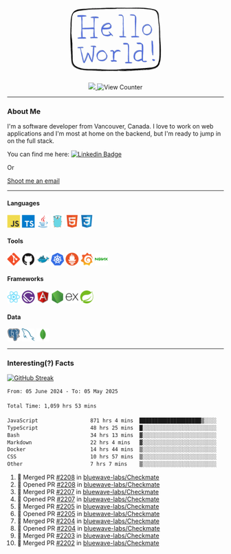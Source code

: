 <div align="center">
    <img src="./img/hello_world.webp" height="200px" width="">
    <div>
        <a href="https://www.linkedin.com/in/ajhollid">
            <img src="https://img.shields.io/badge/LinkedIn-blue"/>
        </a>
        <img src="https://komarev.com/ghpvc/?username=ajhollid&color=yellow" alt="View Counter">
    </div>
</div>

---

### About Me

I'm a software developer from Vancouver, Canada. I love to work on web applications and I'm most at home on the backend, but I'm ready to jump in on the full stack.

You can find me here: [![Linkedin Badge](https://img.shields.io/badge/-ajhollid-blue?style=flat&logo=Linkedin&logoColor=white)](https://www.linkedin.com/in/ajhollid)

Or

[Shoot me an email](mailto:ajhollid@gmail.com)

---

#### Languages

<div>
    <img src="./img/devicons/javascript-original.svg" width=30 height=30 alt="JavaScript">
    <img src="/img/devicons/typescript-original.svg" width=30 height=30 alt="TypeScript">
    <img src="./img/devicons/java-original.svg" width=30 height=30 alt="Java">
    <img src="./img/devicons/go-original.svg" width=30 height=30 alt="Golang">
    <img src="./img/devicons/html5-original.svg" width=30 height=30 alt="HTML 5">
    <img src="./img/devicons/css3-original.svg" width=30 height=30 alt="CSS 3">
</div>

#### Tools

<div>
    <img src="./img/devicons/git-original.svg" width=30 height=30 alt="Git">
    <img src="./img/devicons/github-original.svg" width=30 height=30 alt="Github">
    <img src="./img/devicons/docker-original.svg" width=30 
    height=30 alt="Docker">
    <img src="./img/devicons/kubernetes-original.svg" width=30 height=30 alt="K8">
    <img src="./img/devicons/prometheus-original.svg" width=30 height=30 alt="Prometheus">
    <img src="./img/devicons/grafana-original.svg" width=30 height=30 alt="Grafana">
    <img src="./img/devicons/nginx-original.svg" width=30 height=30 alt="Nginx">
</div>

#### Frameworks

<div>
    <img src="./img/devicons/react-original.svg" width=30 height=30 alt="React">
    <img src="./img/devicons/gatsby-original.svg" width=30 height=30 alt="Gatsby">
    <img src="./img/devicons/angularjs-original.svg" width=30 height=30 alt="AngularJS">
    <img src="./img/devicons/nodejs-original.svg" width=30 height=30 alt="NodeJS">
    <img src="./img/devicons/express-original.svg" width=30 height=30 alt="Express">
    <img src="./img/devicons/spring-original.svg" width=30 height=30 alt="Spring">
</div>

#### Data

<div>
    <img src="./img/devicons/postgresql-original.svg" width=30 height=30 alt="Postgresql">
    <img src="./img/devicons/mysql-original.svg" width=30 height=30 alt="Mysql">
    <img src="./img/devicons/mongodb-original.svg" width=30 height=30 alt="MongoDB">
</div>

---

### Interesting(?) Facts

[![GitHub Streak](http://github-readme-streak-stats.herokuapp.com?user=ajhollid)](https://git.io/streak-stats)

 <!--START_SECTION:waka-->

```txt
From: 05 June 2024 - To: 05 May 2025

Total Time: 1,059 hrs 53 mins

JavaScript                 871 hrs 4 mins  ████████████████████▒░░░░   81.64 %
TypeScript                 48 hrs 25 mins  █░░░░░░░░░░░░░░░░░░░░░░░░   04.54 %
Bash                       34 hrs 13 mins  ▓░░░░░░░░░░░░░░░░░░░░░░░░   03.21 %
Markdown                   22 hrs 4 mins   ▓░░░░░░░░░░░░░░░░░░░░░░░░   02.07 %
Docker                     14 hrs 44 mins  ▒░░░░░░░░░░░░░░░░░░░░░░░░   01.38 %
CSS                        10 hrs 57 mins  ▒░░░░░░░░░░░░░░░░░░░░░░░░   01.03 %
Other                      7 hrs 7 mins    ▒░░░░░░░░░░░░░░░░░░░░░░░░   00.67 %
```

<!--END_SECTION:waka-->


<!--START_SECTION:activity-->
1. 🎉 Merged PR [#2208](https://github.com/bluewave-labs/Checkmate/pull/2208) in [bluewave-labs/Checkmate](https://github.com/bluewave-labs/Checkmate)
2. 💪 Opened PR [#2208](https://github.com/bluewave-labs/Checkmate/pull/2208) in [bluewave-labs/Checkmate](https://github.com/bluewave-labs/Checkmate)
3. 🎉 Merged PR [#2207](https://github.com/bluewave-labs/Checkmate/pull/2207) in [bluewave-labs/Checkmate](https://github.com/bluewave-labs/Checkmate)
4. 💪 Opened PR [#2207](https://github.com/bluewave-labs/Checkmate/pull/2207) in [bluewave-labs/Checkmate](https://github.com/bluewave-labs/Checkmate)
5. 🎉 Merged PR [#2205](https://github.com/bluewave-labs/Checkmate/pull/2205) in [bluewave-labs/Checkmate](https://github.com/bluewave-labs/Checkmate)
6. 💪 Opened PR [#2205](https://github.com/bluewave-labs/Checkmate/pull/2205) in [bluewave-labs/Checkmate](https://github.com/bluewave-labs/Checkmate)
7. 🎉 Merged PR [#2204](https://github.com/bluewave-labs/Checkmate/pull/2204) in [bluewave-labs/Checkmate](https://github.com/bluewave-labs/Checkmate)
8. 💪 Opened PR [#2204](https://github.com/bluewave-labs/Checkmate/pull/2204) in [bluewave-labs/Checkmate](https://github.com/bluewave-labs/Checkmate)
9. 🎉 Merged PR [#2203](https://github.com/bluewave-labs/Checkmate/pull/2203) in [bluewave-labs/Checkmate](https://github.com/bluewave-labs/Checkmate)
10. 🎉 Merged PR [#2202](https://github.com/bluewave-labs/Checkmate/pull/2202) in [bluewave-labs/Checkmate](https://github.com/bluewave-labs/Checkmate)
<!--END_SECTION:activity-->
